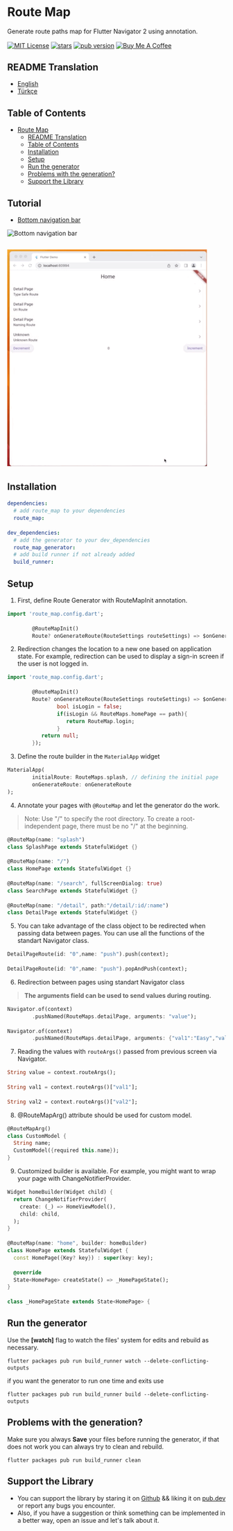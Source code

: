 # Route Map
Generate route paths map for Flutter Navigator 2 using annotation.

<p>    
<a href="https://img.shields.io/badge/License-MIT-green"><img     
align="center" src="https://img.shields.io/badge/License-MIT-green" alt="MIT License"></a>      
<a href="https://github.com/emintolgahanpolat/route_map"><img align="center" src="https://img.shields.io/github/stars/emintolgahanpolat/route_map?style=flat&logo=github&colorB=green&label=stars" alt="stars"></a>      
<a href="https://pub.dev/packages/route_map"><img     
align="center" src="https://img.shields.io/pub/v/route_map.svg?" alt="pub version"></a>      
<a href="https://www.buymeacoffee.com/emintpolat" target="_blank"><img align="center" src="https://cdn.buymeacoffee.com/buttons/v2/default-yellow.png" alt="Buy Me A Coffee" height="30px" width= "108px"></a>    
<p>  

## README Translation
- [English](https://github.com/emintolgahanpolat/route_map/blob/main/route_map/README.md)
- [Türkçe](https://github.com/emintolgahanpolat/route_map/blob/main/route_map/README.tr.md)
## Table of Contents
- [Route Map](#route-map)
  - [README Translation](#readme-translation)
  - [Table of Contents](#table-of-contents)
  - [Installation](#installation)
  - [Setup](#setup)
  - [Run the generator](#run-the-generator)
  - [Problems with the generation?](#problems-with-the-generation)
  - [Support the Library](#support-the-library)
## Tutorial 
-  [Bottom navigation bar](https://medium.com/@emintolgahanpolat/flutter-bottom-navigation-bar-with-multiple-navigators-676eacdc0611)


![Bottom navigation bar](https://github.com/emintolgahanpolat/route_map/blob/main/route_map/example/art/bottom_nav_bar.gif?raw=true "Bottom navigation bar")

![web](https://github.com/emintolgahanpolat/route_map/blob/main/route_map/example/art/web.gif?raw=true "web")
---  
## Installation

```yaml  
dependencies:  
  # add route_map to your dependencies  
  route_map:  
  
dev_dependencies:  
  # add the generator to your dev_dependencies  
  route_map_generator:  
  # add build runner if not already added  
  build_runner:  
```  
## Setup

1. First, define Route Generator with RouteMapInit annotation.
```dart
import 'route_map.config.dart';

        @RouteMapInit()
        Route? onGenerateRoute(RouteSettings routeSettings) => $onGenerateRoute(routeSettings);
```

2. Redirection changes the location to a new one based on application state. For example, redirection can be used to display a sign-in screen if the user is not logged in.

```dart
import 'route_map.config.dart';

        @RouteMapInit()
        Route? onGenerateRoute(RouteSettings routeSettings) => $onGenerateRoute(routeSettings,redirect:(path){
                bool isLogin = false;
                if(isLogin && RouteMaps.homePage == path){
                   return RouteMap.login;
                }
           return null;
        });
```

3. Define the route builder in the  `MaterialApp` widget
   
```dart
MaterialApp(
        initialRoute: RouteMaps.splash, // defining the initial page
        onGenerateRoute: onGenerateRoute
);
```

4. Annotate your pages with `@RouteMap` and let the generator do the work. 
>Note: Use "/" to specify the root directory. To create a root-independent page, there must be no "/" at the beginning.
```dart
@RouteMap(name: "splash")
class SplashPage extends StatefulWidget {}

@RouteMap(name: "/")
class HomePage extends StatefulWidget {}

@RouteMap(name: "/search", fullScreenDialog: true)
class SearchPage extends StatefulWidget {}

@RouteMap(name: "/detail", path:"/detail/:id/:name")
class DetailPage extends StatefulWidget {}
```

5. You can take advantage of the class object to be redirected when passing data between pages. You can use all the functions of the standart Navigator class.
```dart
DetailPageRoute(id: "0",name: "push").push(context);

DetailPageRoute(id: "0",name: "push").popAndPush(context);
```
6. Redirection between pages using standart Navigator class
>**The arguments field can be used to send values during routing.**
```dart
Navigator.of(context)
        .pushNamed(RouteMaps.detailPage, arguments: "value");

Navigator.of(context)
        .pushNamed(RouteMaps.detailPage, arguments: {"val1":"Easy","val2":"Route"});
```
7. Reading the values with `routeArgs()` passed from previous screen via Navigator.
```dart
String value = context.routeArgs();

String val1 = context.routeArgs()["val1"];

String val2 = context.routeArgs()["val2"];


```
8. @RouteMapArg() attribute should be used for custom model.
```dart
@RouteMapArg()
class CustomModel {
  String name;
  CustomModel({required this.name});
}
```
9. Customized builder is available. For example, you might want to wrap your page with ChangeNotifierProvider.
```dart
Widget homeBuilder(Widget child) {
  return ChangeNotifierProvider(
    create: (_) => HomeViewModel(),
    child: child,
  );
}

@RouteMap(name: "home", builder: homeBuilder)
class HomePage extends StatefulWidget {
  const HomePage({Key? key}) : super(key: key);

  @override
  State<HomePage> createState() => _HomePageState();
}

class _HomePageState extends State<HomePage> {
```
## Run the generator 
Use the **[watch]** flag to watch the files' system for edits and rebuild as necessary.
```terminal  
flutter packages pub run build_runner watch --delete-conflicting-outputs  
```
if you want the generator to run one time and exits use
```terminal  
flutter packages pub run build_runner build --delete-conflicting-outputs  
```

## Problems with the generation?

Make sure you always **Save** your files before running the generator, if that does not work you can always try to clean and rebuild.

```terminal  
flutter packages pub run build_runner clean  
```  

## Support the Library

- You can support the library by staring it on [Github](https://github.com/emintolgahanpolat/route_map) && liking it on [pub.dev](https://pub.dev/packages/route_map) or report any bugs you encounter.
- Also, if you have a suggestion or think something can be implemented in a better way, open an issue and let's talk about it.

